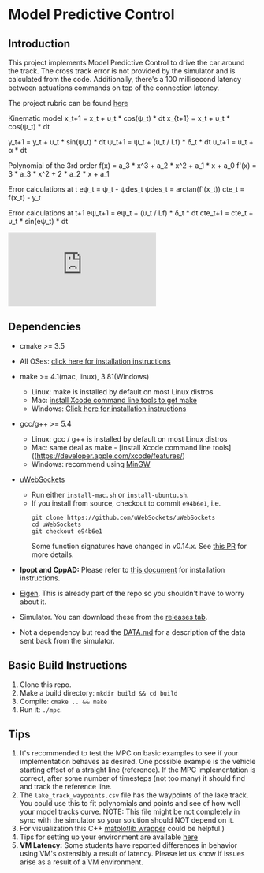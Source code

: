 # Model Predictive Control

## Introduction

This project implements Model Predictive Control to drive the car around the track. The cross track error is not provided by the simulator and is calculated from the code. Additionally, there's a 100 millisecond latency between actuations commands on top of the connection latency.

The project rubric can be found [here](https://review.udacity.com/#!/rubrics/896/view)

Kinematic model
x_t+1 = x_t + υ_t * cos(ψ_t) * dt
x_{t+1} = x_t + υ_t * cos(ψ_t) * dt

y_t+1 = y_t + υ_t * sin(ψ_t) * dt
ψ_t+1 = ψ_t + (υ_t / Lf) * δ_t * dt
υ_t+1 = υ_t + α * dt

Polynomial of the 3rd order
f(x) = a_3 * x^3 + a_2 * x^2 + a_1 * x + a_0
f'(x) = 3 * a_3 * x^2 + 2 * a_2 * x + a_1

Error calculations at t
eψ_t = ψ_t - ψdes_t
ψdes_t = arctan(f'(x_t))
cte_t = f(x_t) - y_t

Error calculations at t+1
eψ_t+1 = eψ_t + (υ_t / Lf) * δ_t * dt
cte_t+1 = cte_t + υ_t * sin(eψ_t) * dt

![img](http://latex.codecogs.com/svg.latex?x_%7Bt%2B1%7D+%3D+x_t+%2B+%CF%85_t+%2A+cos%28%CF%88_t%29+%2A+dt)


## Dependencies

* cmake >= 3.5
 * All OSes: [click here for installation instructions](https://cmake.org/install/)
* make >= 4.1(mac, linux), 3.81(Windows)
  * Linux: make is installed by default on most Linux distros
  * Mac: [install Xcode command line tools to get make](https://developer.apple.com/xcode/features/)
  * Windows: [Click here for installation instructions](http://gnuwin32.sourceforge.net/packages/make.htm)
* gcc/g++ >= 5.4
  * Linux: gcc / g++ is installed by default on most Linux distros
  * Mac: same deal as make - [install Xcode command line tools]((https://developer.apple.com/xcode/features/)
  * Windows: recommend using [MinGW](http://www.mingw.org/)
* [uWebSockets](https://github.com/uWebSockets/uWebSockets)
  * Run either `install-mac.sh` or `install-ubuntu.sh`.
  * If you install from source, checkout to commit `e94b6e1`, i.e.
    ```
    git clone https://github.com/uWebSockets/uWebSockets
    cd uWebSockets
    git checkout e94b6e1
    ```
    Some function signatures have changed in v0.14.x. See [this PR](https://github.com/udacity/CarND-MPC-Project/pull/3) for more details.

* **Ipopt and CppAD:** Please refer to [this document](https://github.com/udacity/CarND-MPC-Project/blob/master/install_Ipopt_CppAD.md) for installation instructions.
* [Eigen](http://eigen.tuxfamily.org/index.php?title=Main_Page). This is already part of the repo so you shouldn't have to worry about it.
* Simulator. You can download these from the [releases tab](https://github.com/udacity/self-driving-car-sim/releases).
* Not a dependency but read the [DATA.md](./DATA.md) for a description of the data sent back from the simulator.

## Basic Build Instructions

1. Clone this repo.
2. Make a build directory: `mkdir build && cd build`
3. Compile: `cmake .. && make`
4. Run it: `./mpc`.

## Tips

1. It's recommended to test the MPC on basic examples to see if your implementation behaves as desired. One possible example is the vehicle starting offset of a straight line (reference). If the MPC implementation is correct, after some number of timesteps (not too many) it should find and track the reference line.
2. The `lake_track_waypoints.csv` file has the waypoints of the lake track. You could use this to fit polynomials and points and see of how well your model tracks curve. NOTE: This file might be not completely in sync with the simulator so your solution should NOT depend on it.
3. For visualization this C++ [matplotlib wrapper](https://github.com/lava/matplotlib-cpp) could be helpful.)
4.  Tips for setting up your environment are available [here](https://classroom.udacity.com/nanodegrees/nd013/parts/40f38239-66b6-46ec-ae68-03afd8a601c8/modules/0949fca6-b379-42af-a919-ee50aa304e6a/lessons/f758c44c-5e40-4e01-93b5-1a82aa4e044f/concepts/23d376c7-0195-4276-bdf0-e02f1f3c665d)
5. **VM Latency:** Some students have reported differences in behavior using VM's ostensibly a result of latency.  Please let us know if issues arise as a result of a VM environment.

